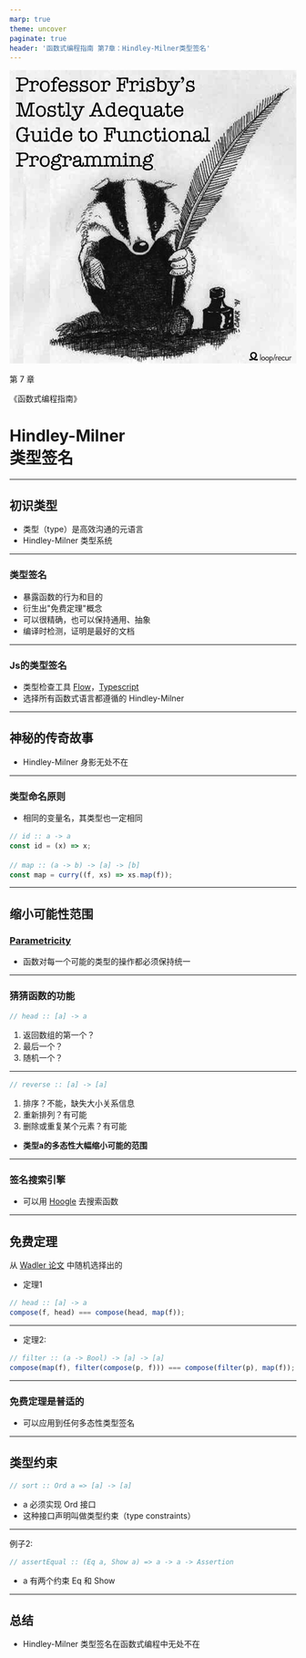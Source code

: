 ```yaml
---
marp: true
theme: uncover
paginate: true
header: '函数式编程指南 第7章：Hindley-Milner类型签名'
---
```


![bg right fit](images/cover.png)

第 7 章

《函数式编程指南》

# Hindley-Milner<br/>类型签名

---

## 初识类型

* 类型（type）是高效沟通的元语言
* Hindley-Milner 类型系统

---

### 类型签名

* 暴露函数的行为和目的
* 衍生出"免费定理"概念
* 可以很精确，也可以保持通用、抽象
* 编译时检测，证明是最好的文档

---

### Js的类型签名

* 类型检查工具 [Flow](http://flowtype.org/)，[Typescript](http://www.typescriptlang.org/)
* 选择所有函数式语言都遵循的 Hindley-Milner

---

## 神秘的传奇故事

- Hindley-Milner 身影无处不在

---

### 类型命名原则

- 相同的变量名，其类型也一定相同

```js
// id :: a -> a
const id = (x) => x;

// map :: (a -> b) -> [a] -> [b]
const map = curry((f, xs) => xs.map(f));
```

---

## 缩小可能性范围

### [Parametricity](https://en.wikipedia.org/wiki/Parametricity)

- 函数对每一个可能的类型的操作都必须保持统一

---

### 猜猜函数的功能

```js
// head :: [a] -> a
```

1. 返回数组的第一个？
2. 最后一个？
3. 随机一个？

---

```js
// reverse :: [a] -> [a]
```

1. 排序？不能，缺失大小关系信息
2. 重新排列？有可能
3. 删除或重复某个元素？有可能

- **类型a的多态性大幅缩小可能的范围**

---

### 签名搜索引擎

- 可以用 [Hoogle](https://www.haskell.org/hoogle) 去搜索函数

---

## 免费定理

从 [Wadler 论文](http://ttic.uchicago.edu/~dreyer/course/papers/wadler.pdf) 中随机选择出的

- 定理1

```js
// head :: [a] -> a
compose(f, head) === compose(head, map(f));
```

---

- 定理2:

```js
// filter :: (a -> Bool) -> [a] -> [a]
compose(map(f), filter(compose(p, f))) === compose(filter(p), map(f));
```

---

### 免费定理是普适的

- 可以应用到任何多态性类型签名

---

## 类型约束

```js
// sort :: Ord a => [a] -> [a]
```

- a 必须实现 Ord 接口
- 这种接口声明叫做类型约束（type constraints）

---

例子2:

```js
// assertEqual :: (Eq a, Show a) => a -> a -> Assertion
```

- a 有两个约束 Eq 和 Show

---

## 总结

- Hindley-Milner 类型签名在函数式编程中无处不在
